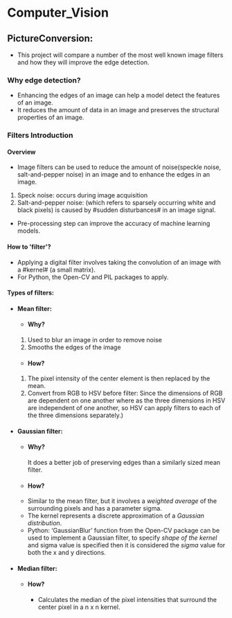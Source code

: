 # Computer_Vision
 
## PictureConversion:
- This project will compare a number of the most well known image filters and how they will improve the edge detection.
### Why edge detection?
- Enhancing the edges of an image can help a model detect the features of an image.
- It reduces the amount of data in an image and preserves the structural properties of an image.
### Filters Introduction
#### Overview
- Image filters can be used to reduce the amount of noise(speckle noise, salt-and-pepper noise) in an image and to enhance the edges in an image. 
 1. Speck noise: occurs during image acquisition
 2. Salt-and-pepper noise: (which refers to sparsely occurring white and black pixels) is caused by #sudden disturbances# in an image signal.
- Pre-processing step can improve the accuracy of machine learning models.
#### How to 'filter'?
- Applying a digital filter involves taking the convolution of an image with a #kernel# (a small matrix).
- For Python, the Open-CV and PIL packages to apply.

#### Types of filters:
- #### Mean filter: ####
  - #### Why? ####  
  1. Used to blur an image in order to remove noise 
  2. Smooths the edges of the image
  - #### How? #### 
  1.  The pixel intensity of the center element is then replaced by the mean. 
  2.  Convert from RGB to HSV before filter: Since the dimensions of RGB are dependent on one another where as the three dimensions in HSV are independent of one another, so HSV can apply filters to each of the three dimensions separately.)
- #### Gaussian filter: ####
  - #### Why? ####
    It does a better job of preserving edges than a similarly sized mean filter.
  - #### How? ####
  - Similar to the mean filter, but it involves a *weighted average* of the surrounding pixels and has a parameter sigma. 
  - The kernel represents a discrete approximation of a *Gaussian distribution*.
  - Python: ‘GaussianBlur’ function from the Open-CV package can be used to implement a Gaussian filter, to specify *shape of the kernel* and sigma value is specified then it is considered the *sigma* value for both the x and y directions.
- #### Median filter: #### 
  - #### How? #### 
    - Calculates the median of the pixel intensities that surround the center pixel in a n x n kernel.
